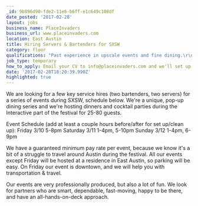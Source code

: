 ```yaml
---
_id: 9b896d90-fde2-11e6-b6ff-e1c649c108df
date_posted: '2017-02-28'
layout: jobs
business_name: PlaceInvaders
business_url: www.placeinvaders.com
location: East Austin
title: Hiring Servers & Bartenders for SXSW
category: floor
qualifications: "Past experience in upscale events and fine dining.\r\nWine knowledge, bartending skills\r\nAll hands on deck attitude\r\nDependability... please don't flake, it's SO rough on us"
job_type: temporary
how_to_apply: Email your CV to info@placeinvaders.com and we'll set up a video interview.
date: '2017-02-28T18:20:39.990Z'
highlighted: true
---
```

We are looking for a few key service hires (two bartenders, two servers) for a series of events during SXSW, schedule below. We're a unique, pop-up dining series and we're hosting dinners and cocktail parties during the Interactive part of the festival for 25-80 guests. 

Event Schedule (add at least a couple hours before/after for set up/clean up):
Friday 3/10 5-8pm
Saturday 3/11 1-4pm, 5-10pm
Sunday 3/12 1-4pm, 6-9pm

We have a guaranteed minimum pay rate per event, because we know it's a bit of a struggle to travel around Austin during the festival. All our events except Friday will be hosted at a residence in East Austin, so parking will be easy. On Friday our event is downtown, and we will help you with transportation & travel.

Our events are very professionally produced, but also a lot of fun. We look for partners who are smart, dependable, fast-moving, happy to be there, and have an all-hands-on-deck approach.
